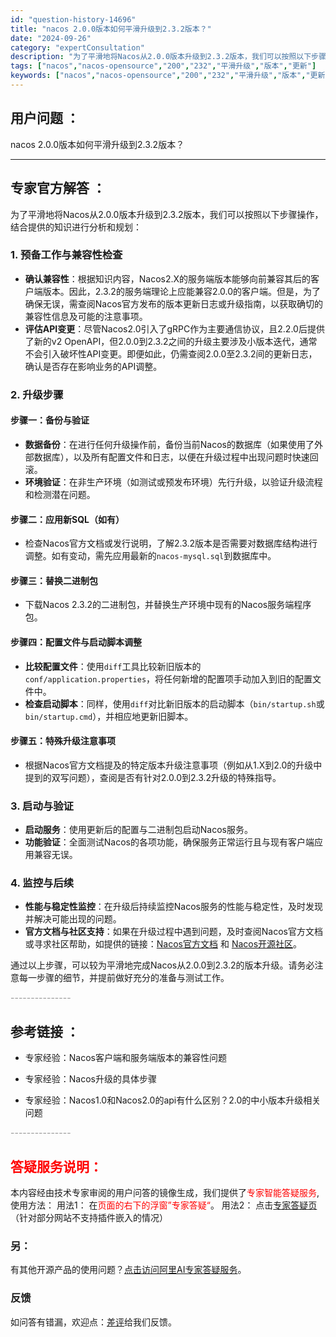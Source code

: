 ```yaml
---
id: "question-history-14696"
title: "nacos 2.0.0版本如何平滑升级到2.3.2版本？"
date: "2024-09-26"
category: "expertConsultation"
description: "为了平滑地将Nacos从2.0.0版本升级到2.3.2版本，我们可以按照以下步骤操作，结合提供的知识进行分析和规划：### 1. 预备工作与兼容性检查- **确认兼容性**：根据知识内容，Nacos2.X的服务端版本能够向前兼容其后的客户端版本。因此，2.3.2的服务端理论上应能兼容2.0.0的客户"
tags: ["nacos","nacos-opensource","200","232","平滑升级","版本","更新"]
keywords: ["nacos","nacos-opensource","200","232","平滑升级","版本","更新"]
---
```


## 用户问题 ： 
 nacos 2.0.0版本如何平滑升级到2.3.2版本？  

---------------
## 专家官方解答 ：

为了平滑地将Nacos从2.0.0版本升级到2.3.2版本，我们可以按照以下步骤操作，结合提供的知识进行分析和规划：

### 1. 预备工作与兼容性检查
- **确认兼容性**：根据知识内容，Nacos2.X的服务端版本能够向前兼容其后的客户端版本。因此，2.3.2的服务端理论上应能兼容2.0.0的客户端。但是，为了确保无误，需查阅Nacos官方发布的版本更新日志或升级指南，以获取确切的兼容性信息及可能的注意事项。
- **评估API变更**：尽管Nacos2.0引入了gRPC作为主要通信协议，且2.2.0后提供了新的v2 OpenAPI，但2.0.0到2.3.2之间的升级主要涉及小版本迭代，通常不会引入破坏性API变更。即便如此，仍需查阅2.0.0至2.3.2间的更新日志，确认是否存在影响业务的API调整。

### 2. 升级步骤
#### 步骤一：备份与验证
- **数据备份**：在进行任何升级操作前，备份当前Nacos的数据库（如果使用了外部数据库），以及所有配置文件和日志，以便在升级过程中出现问题时快速回滚。
- **环境验证**：在非生产环境（如测试或预发布环境）先行升级，以验证升级流程和检测潜在问题。

#### 步骤二：应用新SQL（如有）
- 检查Nacos官方文档或发行说明，了解2.3.2版本是否需要对数据库结构进行调整。如有变动，需先应用最新的`nacos-mysql.sql`到数据库中。

#### 步骤三：替换二进制包
- 下载Nacos 2.3.2的二进制包，并替换生产环境中现有的Nacos服务端程序包。

#### 步骤四：配置文件与启动脚本调整
- **比较配置文件**：使用`diff`工具比较新旧版本的`conf/application.properties`，将任何新增的配置项手动加入到旧的配置文件中。
- **检查启动脚本**：同样，使用`diff`对比新旧版本的启动脚本（`bin/startup.sh`或`bin/startup.cmd`），并相应地更新旧脚本。

#### 步骤五：特殊升级注意事项
- 根据Nacos官方文档提及的特定版本升级注意事项（例如从1.X到2.0的升级中提到的双写问题），查阅是否有针对2.0.0到2.3.2升级的特殊指导。

### 3. 启动与验证
- **启动服务**：使用更新后的配置与二进制包启动Nacos服务。
- **功能验证**：全面测试Nacos的各项功能，确保服务正常运行且与现有客户端应用兼容无误。

### 4. 监控与后续
- **性能与稳定性监控**：在升级后持续监控Nacos服务的性能与稳定性，及时发现并解决可能出现的问题。
- **官方文档与社区支持**：如果在升级过程中遇到问题，及时查阅Nacos官方文档或寻求社区帮助，如提供的链接：[Nacos官方文档](https://nacos.io/docs/latest/) 和 [Nacos开源社区](https://github.com/alibaba/nacos)。

通过以上步骤，可以较为平滑地完成Nacos从2.0.0到2.3.2的版本升级。请务必注意每一步骤的细节，并提前做好充分的准备与测试工作。


<font color="#949494">---------------</font> 


## 参考链接 ：

* 专家经验：Nacos客户端和服务端版本的兼容性问题 
 
 * 专家经验：Nacos升级的具体步骤 
 
 * 专家经验：Nacos1.0和Nacos2.0的api有什么区别？2.0的中小版本升级相关问题 


 <font color="#949494">---------------</font> 
 


## <font color="#FF0000">答疑服务说明：</font> 

本内容经由技术专家审阅的用户问答的镜像生成，我们提供了<font color="#FF0000">专家智能答疑服务</font>,使用方法：
用法1： 在<font color="#FF0000">页面的右下的浮窗”专家答疑“</font>。
用法2： 点击[专家答疑页](https://answer.opensource.alibaba.com/docs/intro)（针对部分网站不支持插件嵌入的情况）
### 另：


有其他开源产品的使用问题？[点击访问阿里AI专家答疑服务](https://answer.opensource.alibaba.com/docs/intro)。
### 反馈
如问答有错漏，欢迎点：[差评](https://ai.nacos.io/user/feedbackByEnhancerGradePOJOID?enhancerGradePOJOId=14717)给我们反馈。
